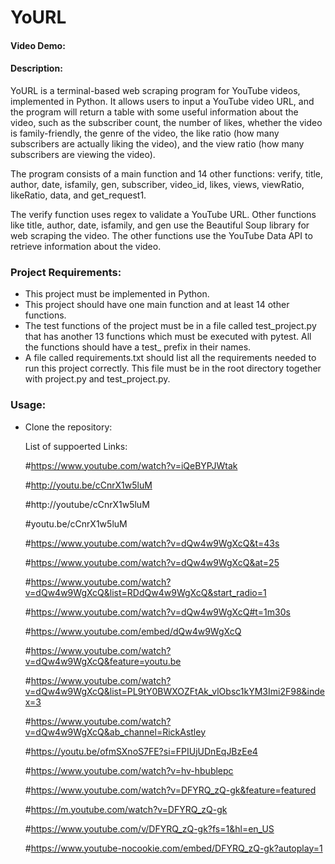 # YoURL
  #### Video Demo:  <URL HERE>
  #### Description: 
  YoURL is a terminal-based web scraping program for YouTube videos, implemented in Python. It allows users to input a YouTube video URL, and the program will return a table with some useful information about the video, such as the subscriber count, the number of likes, whether the video is family-friendly, the genre of the video, the like ratio (how many subscribers are actually liking the video), and the view ratio (how many subscribers are viewing the video).

The program consists of a main function and 14 other functions: verify, title, author, date, isfamily, gen, subscriber, video_id, likes, views, viewRatio, likeRatio, data, and get_request1.

The verify function uses regex to validate a YouTube URL. Other functions like title, author, date, isfamily, and gen use the Beautiful Soup library for web scraping the video. The other functions use the YouTube Data API to retrieve information about the video.

### **Project Requirements:**
- This project must be implemented in Python.
- This project should have one main function and at least 14 other functions.
- The test functions of the project must be in a file called test_project.py that has another 13 functions which must be executed with pytest. All the functions should have a test_ prefix in their names.
- A file called requirements.txt should list all the requirements needed to run this project correctly. This file must be in the root directory together with project.py and test_project.py.

### **Usage:**
- Clone the repository: 

  
  
  

  
  
  
  
  
  
  
  
  
  
  
  
  
  
  
  
  
  
  
  
  List of suppoerted Links: 
  
  #https://www.youtube.com/watch?v=iQeBYPJWtak
  
  #http://youtu.be/cCnrX1w5luM
  
  #http://youtube/cCnrX1w5luM 
  
  #youtu.be/cCnrX1w5luM
  
  #https://www.youtube.com/watch?v=dQw4w9WgXcQ&t=43s
  
  #https://www.youtube.com/watch?v=dQw4w9WgXcQ&at=25
  
  #https://www.youtube.com/watch?v=dQw4w9WgXcQ&list=RDdQw4w9WgXcQ&start_radio=1
  
  #https://www.youtube.com/watch?v=dQw4w9WgXcQ#t=1m30s
  
  #https://www.youtube.com/embed/dQw4w9WgXcQ
  
  #https://www.youtube.com/watch?v=dQw4w9WgXcQ&feature=youtu.be
  
  #https://www.youtube.com/watch?v=dQw4w9WgXcQ&list=PL9tY0BWXOZFtAk_vlObsc1kYM3Imi2F98&index=3
  
  #https://www.youtube.com/watch?v=dQw4w9WgXcQ&ab_channel=RickAstley
  
  #https://youtu.be/ofmSXnoS7FE?si=FPIUjUDnEqJBzEe4
  
  #https://www.youtube.com/watch?v=hv-hbublepc
  
  #https://www.youtube.com/watch?v=DFYRQ_zQ-gk&feature=featured
  
  #https://m.youtube.com/watch?v=DFYRQ_zQ-gk
  
  #https://www.youtube.com/v/DFYRQ_zQ-gk?fs=1&hl=en_US
  
  #https://www.youtube-nocookie.com/embed/DFYRQ_zQ-gk?autoplay=1
  
